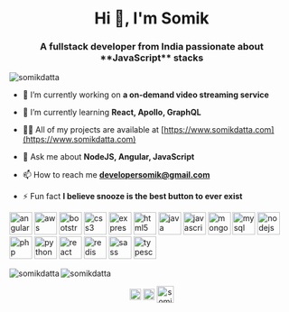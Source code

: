 <h1 align="center">Hi 👋, I'm Somik</h1>
<h3 align="center">
  A fullstack developer from India passionate about **JavaScript** stacks
</h3>

<p align="left"> <img src="https://komarev.com/ghpvc/?username=somikdatta" alt="somikdatta" /> </p>

- 🔭 I’m currently working on **a on-demand video streaming service**

- 🌱 I’m currently learning **React, Apollo, GraphQL**

- 👨‍💻 All of my projects are available at [https://www.somikdatta.com](https://www.somikdatta.com)

- 💬 Ask me about **NodeJS, Angular, JavaScript**

- 📫 How to reach me **developersomik@gmail.com**

- ⚡ Fun fact **I believe snooze is the best button to ever exist**

<p align="left"><img src="https://devicons.github.io/devicon/devicon.git/icons/angularjs/angularjs-original.svg" alt="angularjs" width="40" height="40"/> <img src="https://devicons.github.io/devicon/devicon.git/icons/amazonwebservices/amazonwebservices-original-wordmark.svg" alt="aws" width="40" height="40"/> <img src="https://devicons.github.io/devicon/devicon.git/icons/bootstrap/bootstrap-plain.svg" alt="bootstrap" width="40" height="40"/> <img src="https://devicons.github.io/devicon/devicon.git/icons/css3/css3-original-wordmark.svg" alt="css3" width="40" height="40"/> <img src="https://devicons.github.io/devicon/devicon.git/icons/express/express-original-wordmark.svg" alt="express" width="40" height="40"/> <img src="https://devicons.github.io/devicon/devicon.git/icons/html5/html5-original-wordmark.svg" alt="html5" width="40" height="40"/> <img src="https://devicons.github.io/devicon/devicon.git/icons/java/java-original-wordmark.svg" alt="java" width="40" height="40"/> <img src="https://devicons.github.io/devicon/devicon.git/icons/javascript/javascript-original.svg" alt="javascript" width="40" height="40"/> <img src="https://devicons.github.io/devicon/devicon.git/icons/mongodb/mongodb-original-wordmark.svg" alt="mongodb" width="40" height="40"/> <img src="https://devicons.github.io/devicon/devicon.git/icons/mysql/mysql-original-wordmark.svg" alt="mysql" width="40" height="40"/> <img src="https://devicons.github.io/devicon/devicon.git/icons/nodejs/nodejs-original-wordmark.svg" alt="nodejs" width="40" height="40"/> <img src="https://devicons.github.io/devicon/devicon.git/icons/php/php-original.svg" alt="php" width="40" height="40"/> <img src="https://devicons.github.io/devicon/devicon.git/icons/python/python-original.svg" alt="python" width="40" height="40"/> <img src="https://devicons.github.io/devicon/devicon.git/icons/react/react-original-wordmark.svg" alt="react" width="40" height="40"/> <img src="https://devicons.github.io/devicon/devicon.git/icons/redis/redis-original-wordmark.svg" alt="redis" width="40" height="40"/> <img src="https://devicons.github.io/devicon/devicon.git/icons/sass/sass-original.svg" alt="sass" width="40" height="40"/> <img src="https://devicons.github.io/devicon/devicon.git/icons/typescript/typescript-original.svg" alt="typescript" width="40" height="40"/></p><img align="left" src="https://github-readme-stats.vercel.app/api/top-langs/?username=somikdatta&layout=compact&hide=html" alt="somikdatta" />

<img align="center" src="https://github-readme-stats.vercel.app/api?username=somikdatta&show_icons=true" alt="somikdatta" />

<p align="center">
 <a href="https://twitter.com/somikdatta" target="blank"><img align="center" src="https://cdn.jsdelivr.net/npm/simple-icons@3.0.1/icons/twitter.svg" alt="somikdatta" height="20" width="20" /></a>	<a href="https://twitter.com/somikdatta" target="blank"><img align="center" src="https://cdn.jsdelivr.net/npm/simple-icons@3.0.1/icons/twitter.svg" alt="somikdatta" height="20" width="20" /></a>
<a href="https://linkedin.com/in/somikdatta" target="blank"><img align="center" src="https://cdn.jsdelivr.net/npm/simple-icons@3.0.1/icons/linkedin.svg" alt="somikdatta" height="30" width="30" /></a>
</p>


